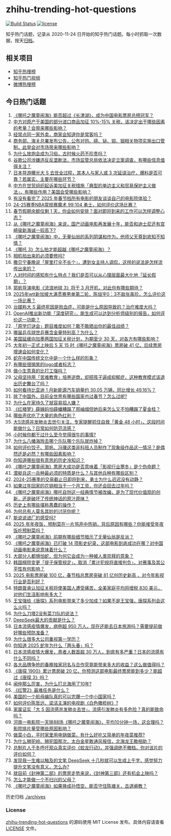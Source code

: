 # zhihu-trending-hot-questions

[![Build Status](https://github.com/justjavac/zhihu-trending-hot-questions/workflows/ci/badge.svg?branch=master)](https://github.com/justjavac/zhihu-trending-hot-questions/actions)
[![license](https://img.shields.io/github/license/justjavac/zhihu-trending-hot-questions)](https://github.com/justjavac/zhihu-trending-hot-questions/blob/master/LICENSE)

知乎热门话题，记录从 2020-11-24
日开始的知乎热门话题。每小时抓取一次数据，按天[归档](./archives)。

## 相关项目

- [知乎热搜榜](https://github.com/justjavac/zhihu-trending-top-search)
- [知乎热门视频](https://github.com/justjavac/zhihu-trending-hot-video)
- [微博热搜榜](https://github.com/justjavac/weibo-trending-hot-search)

## 今日热门话题

<!-- BEGIN -->
<!-- 最后更新时间 Tue Feb 04 2025 19:15:14 GMT+0800 (China Standard Time) -->

1. [《哪吒之魔童闹海》能否超过《长津湖》，成为中国电影票房总榜冠军？](https://www.zhihu.com/question/10984454121)
1. [中方对原产于美国的部分进口商品加征 10%-15% 关税，该决定出于哪些因素的考量？会带来哪些影响？](https://www.zhihu.com/question/11246969713)
1. [经常点同一家外卖，商家会知道你是常客吗？](https://www.zhihu.com/question/436152940)
1. [商务部、海关总署发布公告，公布对钨、碲、铋、钼、铟相关物项实施出口管制，此举会对市场带来哪些影响？](https://www.zhihu.com/question/11246842354)
1. [为什么放炮会成为习俗，古时候火药不珍贵吗？](https://www.zhihu.com/question/10551590372)
1. [谷歌公司涉嫌违反反垄断法，市场监管总局依法决定立案调查，有哪些信息值得关注？](https://www.zhihu.com/question/11246459538)
1. [日本导游曝光大 S 去世全过程，其本人与家人或 3 次延误治疗，爆料是否可靠？若属实，主要在哪些环节？](https://www.zhihu.com/question/11207243142)
1. [中方在世贸组织起诉美加征关税措施「典型的单边主义和贸易保护主义做法」，有哪些作用？美国会受哪些影响？](https://www.zhihu.com/question/11250340857)
1. [有没有看完了 2025 年春节档所有电影的朋友谈谈自己的电影院体验？](https://www.zhihu.com/question/10992729822)
1. [24-25赛季NBA常规赛魔术 99:104 勇士，如何评价这场比赛？](https://www.zhihu.com/question/11235072850)
1. [春节假期余额仅剩 1 天，你会如何安排？面对即将到来的工作可以怎样调整心态？](https://www.zhihu.com/question/11228830565)
1. [从《哪吒之魔童闹海》来说，国产动画电影再发展十年，能否和迪士尼还有宫崎骏新海诚一较高下?](https://www.zhihu.com/question/11040741824)
1. [《哪吒之魔童闹海》中，无量仙翁的系列阴谋和作为，他师父天尊到底知不知情？](https://www.zhihu.com/question/11185493459)
1. [《哪吒 3》怎么拍才能超越《哪吒之魔童闹海》？](https://www.zhihu.com/question/11100249286)
1. [相机拍出来的必须要修吗?](https://www.zhihu.com/question/10905691665)
1. [撒贝宁春晚说「屋里打伞不长个」，遭到女主持人调侃，这样的说法是怎样流传出来的？](https://www.zhihu.com/question/10774856768)
1. [人对时间的感知有什么特点？我们是否可以从心理层面最大化地「延长假期」？](https://www.zhihu.com/question/9650260774)
1. [郭帆导演电影《流浪地球 3》将于 3 月开机，对此你有哪些期待？](https://www.zhihu.com/question/11210787557)
1. [2025年wtt新加坡大满贯赛男单第二轮，陈垣宇0：3不敌张禹珍，怎么评价这一场比赛？](https://www.zhihu.com/question/11246853151)
1. [台媒称大 S 最终死因是败血症，可能是什么原因导致的？治疗难度大吗？](https://www.zhihu.com/question/11267046508)
1. [OpenAI推出新功能「深度研究」，能生成可以达到分析师级别的报告，如何评价这一功能？](https://www.zhihu.com/question/11182928800)
1. [「原学灯谜会」题目难度如何？敢不敢晒出你的最佳战绩？](https://www.zhihu.com/question/11229537475)
1. [哪届乒乓球世乒赛含金量特别高？为什么？](https://www.zhihu.com/question/571948638)
1. [美国延缓向加墨两国加征关税计划，为期至少 30 天，对各方有哪些影响？](https://www.zhihu.com/question/11229061848)
1. [大年初一正式上映后 5 天 15 时《哪吒之魔童闹海》票房破 41 亿，后续票房增速会如何变化？](https://www.zhihu.com/question/11212448497)
1. [蛇在中国传统文化中是一个什么样的形象？](https://www.zhihu.com/question/10335566340)
1. [有哪些很搞笑的logo或者标志？](https://www.zhihu.com/question/285745955)
1. [做小生意真的比打工强吗？](https://www.zhihu.com/question/22394536)
1. [父母坚持用「苦难教育」培养逆商，却把孩子逼成抑郁症，这种教育模式该退出历史舞台了吗？](https://www.zhihu.com/question/11139260940)
1. [如何看待比亚迪 1 月新能源汽车销量约 30.05 万辆，同比增长 49.16%？](https://www.zhihu.com/question/11126624604)
1. [除了中国外，目前全世界有哪些国家也过春节？怎么过呢?](https://www.zhihu.com/question/10847407365)
1. [为什么在家待久了就容易招人嫌？](https://www.zhihu.com/question/11092736398)
1. [《红楼梦》薛姨妈怕薛蟠糟蹋了邢岫烟但她后来怎么又不怕糟蹋了夏金桂？](https://www.zhihu.com/question/11165206966)
1. [哪些声优吃了大量的角色红利？](https://www.zhihu.com/question/660556692)
1. [大S流感并发肺炎去世引关注，专家提醒抓住自救「黄金 48 小时」，这段时间能做什么？日常如何防范流感？](https://www.zhihu.com/question/11185166283)
1. [小时候你都干过什么至今觉得很牛的事情?](https://www.zhihu.com/question/629163697)
1. [为什么八幡海玲去哪个乐队哪个乐队就炸掉？](https://www.zhihu.com/question/11066789007)
1. [如何评价饺子、郭帆、冯骥这类非科班人员制作了现象级作品这一情况？是偶然还是必然？有哪些因素影响？](https://www.zhihu.com/question/11112689336)
1. [你知道哪些很有意思的历史冷知识？](https://www.zhihu.com/question/636695546)
1. [《哪吒之魔童闹海》票房大成功是否意味着「影视行业寒冬」是个伪命题？](https://www.zhihu.com/question/11145686280)
1. [潜艇兵这一兵种最必须的特质是什么？与其他兵种有哪些区别？](https://www.zhihu.com/question/10691183980)
1. [2024-25赛季的交易截止日即将到来，勇士为什么迟迟没有动静？](https://www.zhihu.com/question/11196188797)
1. [如果过年回家的花销相当于一个月工资，你还会回去过年吗？](https://www.zhihu.com/question/10586548416)
1. [《哪吒之魔童闹海》哪吒自刎这一经典情节被改编，是为了现代价值观的创新，还是破坏了传统神话的原汁原味？](https://www.zhihu.com/question/11039302175)
1. [历史上有哪些堪称愚蠢的操作？](https://www.zhihu.com/question/6200928557)
1. [为何总有人莫名其妙的讨厌你呢？](https://www.zhihu.com/question/4786965026)
1. [能说说进厂的感受吗?](https://www.zhihu.com/question/583932527)
1. [2025 年年夜饭，预制菜在一片骂声中热销，背后原因有哪些？你能接受年夜饭吃预制菜吗？](https://www.zhihu.com/question/11055714351)
1. [《哪吒之魔童闹海》前期有哪些细节暗示了无量仙翁是反派？](https://www.zhihu.com/question/11172707387)
1. [《哪吒之魔童闹海》已打破 14 项影史纪录，这部电影到底成功在哪？对中国动画电影来说意味着什么？](https://www.zhihu.com/question/11091826662)
1. [大部分人都惧怕蛇，但为何它会成为一种被人类崇拜的意象？](https://www.zhihu.com/question/9752079924)
1. [韩国棋院变更「提子保管规定」，取消「累计犯规将直接判负」，对赛事及其公平性有何影响？](https://www.zhihu.com/question/11193069265)
1. [2025 电影票房破 100 亿，春节档总票房突破 81 亿创历史新高 ，对今年影视行业是否利好？](https://www.zhihu.com/question/11049094830)
1. [特朗普承认加征关税将使美国人遭受痛苦，全美家庭平均将增税 830 美元，对他们生活影响有多大？](https://www.zhihu.com/question/11158179045)
1. [王宝强给《唐探》系列电影带来了多少加成？如果不是王宝强，唐探系列会这么火吗？](https://www.zhihu.com/question/10952238640)
1. [为什么刀塔2没有菜刀队的说法？](https://www.zhihu.com/question/621478967)
1. [DeepSeek最大的贡献是什么？](https://www.zhihu.com/question/10871098957)
1. [日本流感疫情爆发，病例超 950 万人，现在还能去日本旅游吗？需要提前做好哪些预防准备？](https://www.zhihu.com/question/11171087295)
1. [为什么很多大公司重视第一学历？](https://www.zhihu.com/question/10499466615)
1. [你知道 2025 蛇年为什么「两头春」吗？](https://www.zhihu.com/question/10463963944)
1. [日本流感疫情大爆发，患者人数首超 30 万人，到底有多严重？日本的流感有什么不同吗？](https://www.zhihu.com/question/11166736257)
1. [各大品牌争抢的春晚独家冠名与合作究竟能带来多大的收益？这么做值得吗？](https://www.zhihu.com/question/10829038958)
1. [《唐探 1900》累计票房破 20 亿，你预测这部电影最终票房能到多少？能超过《唐探 3》吗？](https://www.zhihu.com/question/10946699177)
1. [闻仲那么厉害，为什么打北海用了10年?](https://www.zhihu.com/question/10922043904)
1. [《红警2》最难任务是什么？](https://www.zhihu.com/question/647871255)
1. [美国的一个航母编队真的可以完爆一个中小国家吗？](https://www.zhihu.com/question/11044506353)
1. [如何评价陈哲远、梁洁主演的电视剧《白色橄榄树》?](https://www.zhihu.com/question/10913208108)
1. [家属证实「大 S 因流感并发肺炎去世」，流感引发肺炎有多危险？真的能致命吗？](https://www.zhihu.com/question/11164816670)
1. [河南一电影院一天排88场《哪吒之魔童闹海》，平均10分钟一场，这合理吗？影院排片量受哪些原因影响？](https://www.zhihu.com/question/11109853412)
1. [做菜小白，平时家里用电锅做菜，有什么好吃又简单的年夜菜推荐?](https://www.zhihu.com/question/9561848686)
1. [为什么狮驼岭、狮驼国那次，太白金星敢通风报信，北海龙王敢相助？](https://www.zhihu.com/question/9642279684)
1. [总制片人于冬呼吁观众真实评价《蛟龙行动》，并强调绝不撤档，你对该片的评价如何？](https://www.zhihu.com/question/11095522530)
1. [发现我一生难以触及的文笔 DeepSeek 十几秒就可以生成上千字，感觉努力提升文笔没有意义，怎么办?](https://www.zhihu.com/question/11067457870)
1. [就目前《封神第二部》的票房走势来说，《封神第三部》还有机会上映吗？](https://www.zhihu.com/question/11083985185)
1. [怎么才能做一个不扫兴的父母？](https://www.zhihu.com/question/10240918639)
1. [《哪吒之魔童闹海》如果换成孙悟空，能否守住陈塘关，击退阐教？](https://www.zhihu.com/question/11114490507)

<!-- END -->

历史归档 [./archives](./archives)

### License

[zhihu-trending-hot-questions](https://github.com/justjavac/zhihu-trending-hot-questions)
的源码使用 MIT License 发布。具体内容请查看 [LICENSE](./LICENSE) 文件。
